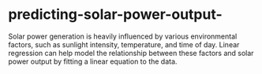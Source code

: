 # predicting-solar-power-output-
Solar power generation is heavily influenced by various environmental factors, such as sunlight intensity, temperature, and time of day. Linear regression can help model the relationship between these factors and solar power output by fitting a linear equation to the data. 
